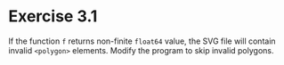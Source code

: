 # Exercise 3.1

If the function `f` returns non-finite `float64` value, the SVG file will
contain invalid `<polygon>` elements. Modify the program to skip invalid
polygons.
